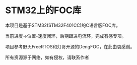 # STM32上的FOC库

本项目是基于STM32(STM32F401CC)的C语言版FOC库。

当前进度->位置-速度闭环，后期跟进电流环，完成有感专项。



项目参考野火FreeRTOS和灯哥开源的DengFOC，在此由衷感谢。

所有资源源于网络，如有侵权，请联系作者
